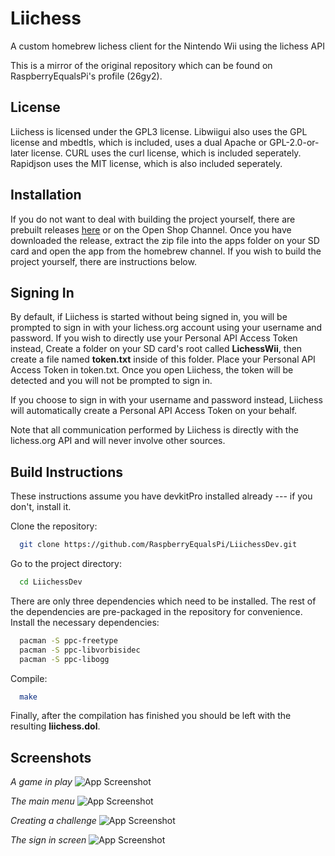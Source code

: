 
# Liichess

A custom homebrew lichess client for the Nintendo Wii using the lichess API

This is a mirror of the original repository which can be found on RaspberryEqualsPi's profile (26gy2).


## License

Liichess is licensed under the GPL3 license. Libwiigui also uses the GPL license and mbedtls, which is included, uses a dual Apache or GPL-2.0-or-later license. CURL uses the curl license, which is included seperately. Rapidjson uses the MIT license, which is also included seperately.

## Installation


If you do not want to deal with building the project yourself, there are prebuilt releases [here](https://github.com/WiiExpand/Liichess/releases/) or on the Open Shop Channel. Once you have downloaded the release, extract the zip file into the apps folder on your SD card and open the app from the homebrew channel. If you wish to build the project yourself, there are instructions below.
    
## Signing In

By default, if Liichess is started without being signed in, you will be prompted to sign in with your lichess.org account using your username and password. If you wish to directly use your Personal API Access Token instead, Create a folder on your SD card's root called **LichessWii**, then create a file named **token.txt** inside of this folder. Place your Personal API Access Token in token.txt. Once you open Liichess, the token will be detected and you will not be prompted to sign in.

If you choose to sign in with your username and password instead, Liichess will automatically create a Personal API Access Token on your behalf.

Note that all communication performed by Liichess is directly with the lichess.org API and will never involve other sources.

## Build Instructions

These instructions assume you have devkitPro installed already --- if you don't, install it.

Clone the repository:

```bash
  git clone https://github.com/RaspberryEqualsPi/LiichessDev.git
```

Go to the project directory:

```bash
  cd LiichessDev
```

There are only three dependencies which need to be installed. The rest of the dependencies are pre-packaged in the repository for convenience. Install the necessary dependencies:

```bash
  pacman -S ppc-freetype
  pacman -S ppc-libvorbisidec
  pacman -S ppc-libogg
```

Compile:

```bash
  make
```

Finally, after the compilation has finished you should be left with the resulting **liichess.dol**.


## Screenshots

*A game in play*
![App Screenshot](https://i.imgur.com/9eSAisb.png)

*The main menu*
![App Screenshot](https://i.imgur.com/MQMY47D.png)

*Creating a challenge*
![App Screenshot](https://i.imgur.com/4hfPP9O.png)

*The sign in screen*
![App Screenshot](https://i.imgur.com/VMXNI6h.png)


